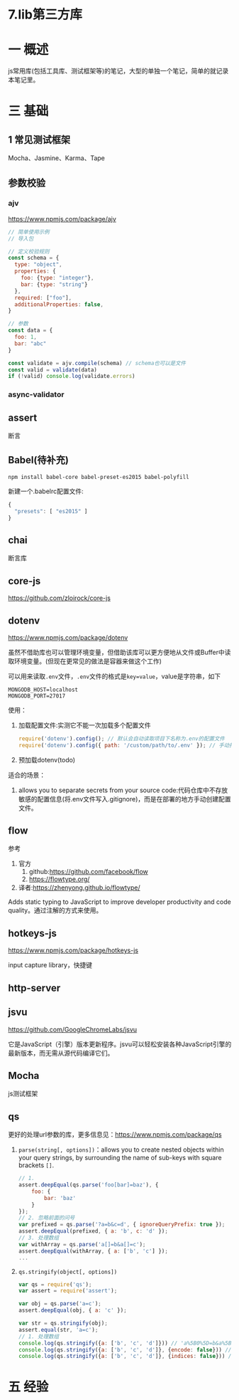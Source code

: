 # 7.lib第三方库

# 一 概述
js常用库(包括工具库、测试框架等)的笔记，大型的单独一个笔记，简单的就记录本笔记里。

# 三 基础
## 1 常见测试框架
Mocha、Jasmine、Karma、Tape

## 参数校验
### ajv
https://www.npmjs.com/package/ajv

```js
// 简单使用示例
// 导入包

// 定义校验规则
const schema = {
  type: "object",
  properties: {
    foo: {type: "integer"},
    bar: {type: "string"}
  },
  required: ["foo"],
  additionalProperties: false,
}

// 参数
const data = {
  foo: 1,
  bar: "abc"
}

const validate = ajv.compile(schema) // schema也可以是文件
const valid = validate(data)
if (!valid) console.log(validate.errors)
```
### async-validator

## assert
断言

## Babel(待补充)
`npm install babel-core babel-preset-es2015 babel-polyfill`

新建一个.babelrc配置文件:
```js
{
  "presets": [ "es2015" ]
}
```

## chai
断言库

## core-js
https://github.com/zloirock/core-js

## dotenv
https://www.npmjs.com/package/dotenv

虽然不借助库也可以管理环境变量，但借助该库可以更方便地从文件或Buffer中读取环境变量。(但现在更常见的做法是容器来做这个工作)

可以用来读取`.env`文件，`.env`文件的格式是`key=value`，value是字符串，如下
```
MONGODB_HOST=localhost
MONGODB_PORT=27017
```

使用：
1. 加载配置文件:实测它不能一次加载多个配置文件
    
    ```js
    require('dotenv').config(); // 默认会自动读取项目下名称为.env的配置文件
    require('dotenv').config({ path: '/custom/path/to/.env' }); // 手动指定.env文件路径
    ```
1. 预加载dotenv(todo)

适合的场景：
1. allows you to separate secrets from your source code:代码仓库中不存放敏感的配置信息(将.env文件写入.gitignore)，而是在部署的地方手动创建配置文件。

## flow
参考
1. 官方
    1. github:https://github.com/facebook/flow
    2. https://flowtype.org/
2. 译者:https://zhenyong.github.io/flowtype/

Adds static typing to JavaScript to improve developer productivity and code quality。通过注解的方式来使用。

## hotkeys-js
https://www.npmjs.com/package/hotkeys-js

input capture library，快捷键

## http-server

## jsvu
https://github.com/GoogleChromeLabs/jsvu

它是JavaScript（引擎）版本更新程序。jsvu可以轻松安装各种JavaScript引擎的最新版本，而无需从源代码编译它们。

## Mocha
js测试框架

## qs
更好的处理url参数的库，更多信息见：https://www.npmjs.com/package/qs


1. `parse(string[, options])`：allows you to create nested objects within your query strings, by surrounding the name of sub-keys with square brackets `[]`. 

    ```js
    // 1. 
    assert.deepEqual(qs.parse('foo[bar]=baz'), {
        foo: {
            bar: 'baz'
        }
    });
    // 2. 忽略前面的问号
    var prefixed = qs.parse('?a=b&c=d', { ignoreQueryPrefix: true });
    assert.deepEqual(prefixed, { a: 'b', c: 'd' });
    // 3. 处理数组
    var withArray = qs.parse('a[]=b&a[]=c');
    assert.deepEqual(withArray, { a: ['b', 'c'] });
    ...
    ```
    
2. `qs.stringify(object[, options])`

    ```js
    var qs = require('qs');
    var assert = require('assert');
    
    var obj = qs.parse('a=c');
    assert.deepEqual(obj, { a: 'c' });
    
    var str = qs.stringify(obj);
    assert.equal(str, 'a=c');
    // 1. 处理数组
    console.log(qs.stringify({a: ['b', 'c', 'd']})) // 'a%5B0%5D=b&a%5B1%5D=c&a%5B2%5D=d'
    console.log(qs.stringify({a: ['b', 'c', 'd']}, {encode: false})) // a[0]=b&a[1]=c&a[2]=d
    console.log(qs.stringify({a: ['b', 'c', 'd']}, {indices: false})) // 'a=b&a=c&a=d'
    ```

# 五 经验